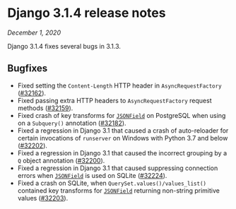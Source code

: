 # Django 3.1.4 release notes

*December 1, 2020*

Django 3.1.4 fixes several bugs in 3.1.3.

## Bugfixes

* Fixed setting the `Content-Length` HTTP header in `AsyncRequestFactory`
  ([#32162](https://code.djangoproject.com/ticket/32162)).
* Fixed passing extra HTTP headers to `AsyncRequestFactory` request methods
  ([#32159](https://code.djangoproject.com/ticket/32159)).
* Fixed crash of key transforms for [`JSONField`](../ref/models/fields.md#django.db.models.JSONField) on
  PostgreSQL when using on a `Subquery()` annotation ([#32182](https://code.djangoproject.com/ticket/32182)).
* Fixed a regression in Django 3.1 that caused a crash of auto-reloader for
  certain invocations of `runserver` on Windows with Python 3.7 and below
  ([#32202](https://code.djangoproject.com/ticket/32202)).
* Fixed a regression in Django 3.1 that caused the incorrect grouping by a
  `Q` object annotation ([#32200](https://code.djangoproject.com/ticket/32200)).
* Fixed a regression in Django 3.1 that caused suppressing connection errors
  when [`JSONField`](../ref/models/fields.md#django.db.models.JSONField) is used on SQLite
  ([#32224](https://code.djangoproject.com/ticket/32224)).
* Fixed a crash on SQLite, when `QuerySet.values()/values_list()` contained
  key transforms for [`JSONField`](../ref/models/fields.md#django.db.models.JSONField) returning non-string
  primitive values ([#32203](https://code.djangoproject.com/ticket/32203)).
